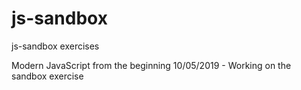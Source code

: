 # js-sandbox
js-sandbox exercises

Modern JavaScript from the beginning
10/05/2019 - Working on the sandbox exercise
